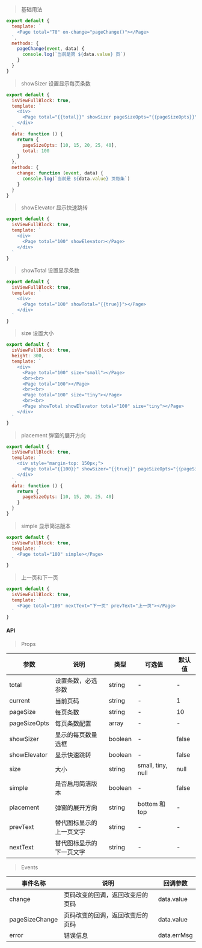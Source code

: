 > 基础用法

```js
export default {
  template: `
    <Page total="70" on-change="pageChange()"></Page>
  `,
  methods: {
    pageChange(event, data) {
      console.log(`当前是第 ${data.value} 页`)
    }
  }
}
```

> showSizer 设置显示每页条数

```js
export default {
  isViewFullBlock: true,
  template: `
    <div>
      <Page total="{{total}}" showSizer pageSizeOpts="{{pageSizeOpts}}" on-pageSizeChange="change()"></Page>
    </div>
  `,
  data: function () {
    return {
      pageSizeOpts: [10, 15, 20, 25, 40],
      total: 100
    }
  },
  methods: {
    change: function (event, data) {
      console.log(`当前是 ${data.value} 页每条`)
    }
  }
}
```

> showElevator 显示快速跳转

```js
export default {
  isViewFullBlock: true,
  template: `
    <div>
      <Page total="100" showElevator></Page>
    </div>
  `
}
```

> showTotal 设置显示条数

```js
export default {
  isViewFullBlock: true,
  template: `
    <div>
      <Page total="100" showTotal="{{true}}"></Page>
    </div>
  `
}
```


> size 设置大小

```js
export default {
  isViewFullBlock: true,
  height: 300,
  template: `
    <div>
      <Page total="100" size="small"></Page>
      <br><br>
      <Page total="100"></Page>
      <br><br>
      <Page total="100" size="tiny"></Page>
      <br><br>
      <Page showTotal showElevator total="100" size="tiny"></Page>
    </div>
  `
}
```

> placement 弹窗的展开方向

```js
export default {
  isViewFullBlock: true,
  template: `
    <div style="margin-top: 150px;">
      <Page total="{{100}}" showSizer="{{true}}" pageSizeOpts="{{pageSizeOpts}}" placement="top"></Page>
    </div>
  `,
  data: function () {
    return {
      pageSizeOpts: [10, 15, 20, 25, 40]
    }
  }
}
```

> simple 显示简洁版本

```js
export default {
  isViewFullBlock: true,
  template: `
    <Page total="100" simple></Page>
  `
}
```

> 上一页和下一页

```js
export default {
  isViewFullBlock: true,
  template: `
    <Page total="100" nextText="下一页" prevText="上一页"></Page>
  `
}
```

#### API

> Props

参数 | 说明 | 类型 | 可选值 | 默认值
---|---|---|---|---
total | 设置条数，必选参数 | string | - | -
current | 当前页码 | string | - | 1
pageSize | 每页条数 | string | - | 10
pageSizeOpts | 每页条数配置 | array | - | -
showSizer | 显示的每页数量选框 | boolean | - | false
showElevator | 显示快速跳转 | boolean | - | false
size | 大小 | string | small, tiny, null | null
simple | 是否启用简洁版本 | boolean | - | false
placement | 弹窗的展开方向 | string | bottom 和 top | -
prevText | 替代图标显示的上一页文字 | string | - | -
nextText | 替代图标显示的下一页文字 | string | - | -

> Events

事件名称 | 说明 | 回调参数
---|---|---
change | 页码改变的回调，返回改变后的页码 | data.value
pageSizeChange | 页码改变的回调，返回改变后的页码 | data.value
error | 错误信息 | data.errMsg
